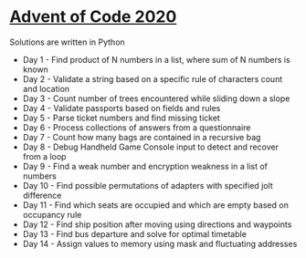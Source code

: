 # [Advent of Code 2020](https://adventofcode.com/2020)
Solutions are written in Python
* Day 1 - Find product of N numbers in a list, where sum of N numbers is known
* Day 2 - Validate a string based on a specific rule of characters count and location
* Day 3 - Count number of trees encountered while sliding down a slope
* Day 4 - Validate passports based on fields and rules
* Day 5 - Parse ticket numbers and find missing ticket
* Day 6 - Process collections of answers from a questionnaire
* Day 7 - Count how many bags are contained in a recursive bag
* Day 8 - Debug Handheld Game Console input to detect and recover from a loop
* Day 9 - Find a weak number and encryption weakness in a list of numbers
* Day 10 - Find possible permutations of adapters with specified jolt difference
* Day 11 - Find which seats are occupied and which are empty based on occupancy rule
* Day 12 - Find ship position after moving using directions and waypoints
* Day 13 - Find bus departure and solve for optimal timetable
* Day 14 - Assign values to memory using mask and fluctuating addresses